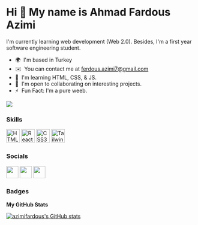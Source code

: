 Hi 👋 My name is Ahmad Fardous Azimi
====================================

I'm currently learning web development (Web 2.0). Besides, I'm a first year software engineering student.

* 🌍  I'm based in Turkey
* ✉️  You can contact me at [ferdous.azimi7@gmail.com](mailto:ferdous.azimi7@gmail.com)
* 🧠  I'm learning HTML, CSS, & JS.
* 🤝  I'm open to collaborating on interesting projects.
* ⚡  Fun Fact: I'm a pure weeb.

<a href="https://www.twitter.com/azimifardous" target="_blank" rel="noreferrer"><img
src="https://img.shields.io/twitter/follow/azimifardous?logo=twitter&style=for-the-badge&color=3382ed&labelColor=1c1917"
/></a>

### Skills

<p align="left">
<a href="https://developer.mozilla.org/en-US/docs/Glossary/HTML5" target="_blank" rel="noreferrer"><img src="https://cdn.jsdelivr.net/gh/devicons/devicon/icons/html5/html5-plain.svg" width="36" height="36" alt="HTML5" /></a>
<a href="https://reactjs.org/" target="_blank" rel="noreferrer"><img src="https://cdn.jsdelivr.net/gh/devicons/devicon/icons/react/react-original.svg" width="36" height="36" alt="React" /></a>
<a href="https://www.w3.org/TR/CSS/#css" target="_blank" rel="noreferrer"><img src="https://cdn.jsdelivr.net/gh/devicons/devicon/icons/css3/css3-plain.svg" width="36" height="36" alt="CSS3" /></a>
<a href="https://tailwindcss.com/" target="_blank" rel="noreferrer"><img src="https://cdn.jsdelivr.net/gh/devicons/devicon/icons/tailwindcss/tailwindcss-plain.svg" width="36" height="36" alt="TailwindCSS" /></a>
</p>


### Socials

<p align="left">
<a href="https://discord.com/users/AIZ#2691" target="_blank" rel="noreferrer"><img src="https://raw.githubusercontent.com/danielcranney/readme-generator/main/public/icons/socials/discord.svg" width="32" height="32" /></a>
<a href="https://www.github.com/azimifardous" target="_blank" rel="noreferrer"><img src="https://raw.githubusercontent.com/danielcranney/readme-generator/main/public/icons/socials/github.svg" width="32" height="32" /></a>
<a href="https://www.twitter.com/azimifardous" target="_blank" rel="noreferrer"><img src="https://raw.githubusercontent.com/danielcranney/readme-generator/main/public/icons/socials/twitter.svg" width="32" height="32" /></a>
</p>

### Badges

<b>My GitHub Stats</b>

<a href="http://www.github.com/azimifardous"><img src="https://github-readme-stats.vercel.app/api?username=azimifardous&show_icons=true&hide=&count_private=true&title_color=3382ed&text_color=ffffff&icon_color=3382ed&bg_color=1c1917&hide_border=true&show_icons=true" alt="azimifardous's GitHub stats" /></a>
